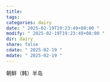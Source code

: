 ```yaml
---
title: 
tags: 
categories: dairy
date: " 2025-02-19T19:23:49+08:00 "
modify: " 2025-02-19T19:23:49+08:00 "
dir: dairy
share: false
cdate: " 2025-02-19 "
mdate: " 2025-02-19 "
---
```

朝鲜（韩）半岛